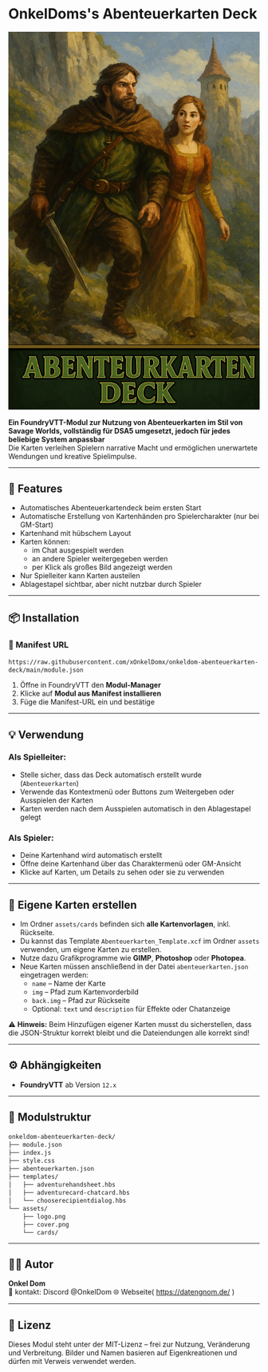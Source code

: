 # OnkelDoms's Abenteuerkarten Deck

![Cover](./assets/cover.png)

**Ein FoundryVTT-Modul zur Nutzung von Abenteuerkarten im Stil von Savage Worlds, vollständig für DSA5 umgesetzt, jedoch für jedes beliebige System anpassbar**  
Die Karten verleihen Spielern narrative Macht und ermöglichen unerwartete Wendungen und kreative Spielimpulse.

---

## 🧩 Features

- Automatisches Abenteuerkartendeck beim ersten Start
- Automatische Erstellung von Kartenhänden pro Spielercharakter (nur bei GM-Start)
- Kartenhand mit hübschem Layout
- Karten können:
  - im Chat ausgespielt werden
  - an andere Spieler weitergegeben werden
  - per Klick als großes Bild angezeigt werden
- Nur Spielleiter kann Karten austeilen
- Ablagestapel sichtbar, aber nicht nutzbar durch Spieler

---

## 📦 Installation

### 🧭 Manifest URL

```text
https://raw.githubusercontent.com/xOnkelDomx/onkeldom-abenteuerkarten-deck/main/module.json
```

1. Öffne in FoundryVTT den **Modul-Manager**
2. Klicke auf **Modul aus Manifest installieren**
3. Füge die Manifest-URL ein und bestätige

---

## 💡 Verwendung

### Als Spielleiter:
- Stelle sicher, dass das Deck automatisch erstellt wurde (`Abenteuerkarten`)
- Verwende das Kontextmenü oder Buttons zum Weitergeben oder Ausspielen der Karten
- Karten werden nach dem Ausspielen automatisch in den Ablagestapel gelegt

### Als Spieler:
- Deine Kartenhand wird automatisch erstellt
- Öffne deine Kartenhand über das Charaktermenü oder GM-Ansicht
- Klicke auf Karten, um Details zu sehen oder sie zu verwenden

---

## 🎨 Eigene Karten erstellen

- Im Ordner `assets/cards` befinden sich **alle Kartenvorlagen**, inkl. Rückseite.
- Du kannst das Template `Abenteuerkarten_Template.xcf` im Ordner `assets` verwenden, um eigene Karten zu erstellen.
- Nutze dazu Grafikprogramme wie **GIMP**, **Photoshop** oder **Photopea**.
- Neue Karten müssen anschließend in der Datei `abenteuerkarten.json` eingetragen werden:
  - `name` – Name der Karte
  - `img` – Pfad zum Kartenvorderbild
  - `back.img` – Pfad zur Rückseite
  - Optional: `text` und `description` für Effekte oder Chatanzeige

⚠️ **Hinweis:** Beim Hinzufügen eigener Karten musst du sicherstellen, dass die JSON-Struktur korrekt bleibt und die Dateiendungen alle korrekt sind!


---

## ⚙️ Abhängigkeiten

- **FoundryVTT** ab Version `12.x`

---

## 📁 Modulstruktur

```
onkeldom-abenteuerkarten-deck/
├── module.json
├── index.js
├── style.css
├── abenteuerkarten.json
├── templates/
│   ├── adventurehandsheet.hbs
│   ├── adventurecard-chatcard.hbs
│   └── chooserecipientdialog.hbs
└── assets/
    ├── logo.png
    ├── cover.png
    └── cards/

```

---

## 🧑‍💻 Autor

**Onkel Dom**  
📧 kontakt: Discord  @OnkelDom
🌐 Webseite( https://datengnom.de/ )

---

## 📜 Lizenz

Dieses Modul steht unter der MIT-Lizenz – frei zur Nutzung, Veränderung und Verbreitung. Bilder und Namen basieren auf Eigenkreationen und dürfen mit Verweis verwendet werden.
